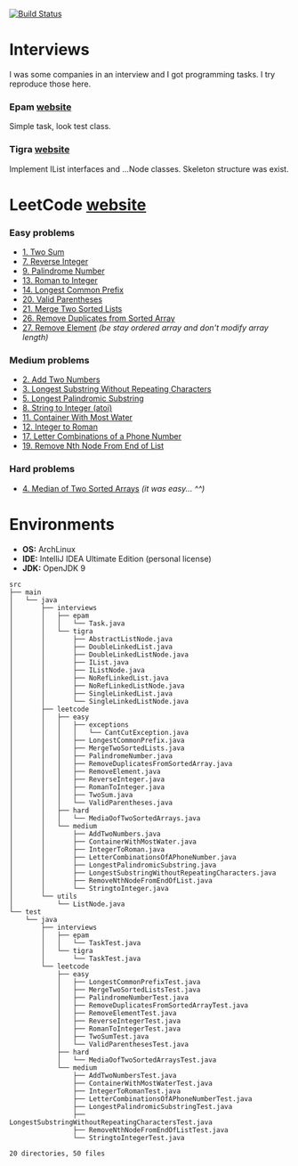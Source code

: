 [![Build Status](https://travis-ci.org/Numichi/CodeChallenge.svg?branch=master)](https://travis-ci.org/Numichi/CodeChallenge)

# Interviews
I was some companies in an interview and I got programming tasks. I try reproduce those here.

### Epam [website](https://www.epam.com/)
Simple task, look test class.

### Tigra [website](http://www.tigra.hu/en/)
Implement IList interfaces and ...Node classes.
Skeleton structure was exist.

# LeetCode [website](https://leetcode.com/problemset/all/)

### Easy problems
- [1. Two Sum](https://leetcode.com/problems/two-sum/description/)
- [7. Reverse Integer](https://leetcode.com/problems/reverse-integer/description/)
- [9. Palindrome Number](https://leetcode.com/problems/palindrome-number/description/)
- [13. Roman to Integer](https://leetcode.com/problems/roman-to-integer/description/)
- [14. Longest Common Prefix](https://leetcode.com/problems/longest-common-prefix/description/)
- [20. Valid Parentheses](https://leetcode.com/problems/valid-parentheses/description/)
- [21. Merge Two Sorted Lists](https://leetcode.com/problems/merge-two-sorted-lists/description/)
- [26. Remove Duplicates from Sorted Array](https://leetcode.com/problems/remove-duplicates-from-sorted-array/description/)
- [27. Remove Element](https://leetcode.com/problems/remove-element/description/) *(be stay ordered array and don't modify array length)*

### Medium problems
- [2. Add Two Numbers](https://leetcode.com/problems/add-two-numbers/description/)
- [3. Longest Substring Without Repeating Characters](https://leetcode.com/problems/longest-substring-without-repeating-characters/description/)
- [5. Longest Palindromic Substring](https://leetcode.com/problems/longest-palindromic-substring/description/)
- [8. String to Integer (atoi)](https://leetcode.com/problems/string-to-integer-atoi/description/)
- [11. Container With Most Water](https://leetcode.com/problems/container-with-most-water/description/)
- [12. Integer to Roman](https://leetcode.com/problems/integer-to-roman/description/)
- [17. Letter Combinations of a Phone Number](https://leetcode.com/problems/letter-combinations-of-a-phone-number/description/)
- [19. Remove Nth Node From End of List](https://leetcode.com/problems/remove-nth-node-from-end-of-list/description/)

### Hard problems
- [4. Median of Two Sorted Arrays](https://leetcode.com/problems/median-of-two-sorted-arrays/description/) *(it was easy... ^^)*

# Environments
- **OS:** ArchLinux
- **IDE:** IntelliJ IDEA Ultimate Edition (personal license)
- **JDK:** OpenJDK 9

```
src
├── main
│   └── java
│       ├── interviews
│       │   ├── epam
│       │   │   └── Task.java
│       │   └── tigra
│       │       ├── AbstractListNode.java
│       │       ├── DoubleLinkedList.java
│       │       ├── DoubleLinkedListNode.java
│       │       ├── IList.java
│       │       ├── IListNode.java
│       │       ├── NoRefLinkedList.java
│       │       ├── NoRefLinkedListNode.java
│       │       ├── SingleLinkedList.java
│       │       └── SingleLinkedListNode.java
│       ├── leetcode
│       │   ├── easy
│       │   │   ├── exceptions
│       │   │   │   └── CantCutException.java
│       │   │   ├── LongestCommonPrefix.java
│       │   │   ├── MergeTwoSortedLists.java
│       │   │   ├── PalindromeNumber.java
│       │   │   ├── RemoveDuplicatesFromSortedArray.java
│       │   │   ├── RemoveElement.java
│       │   │   ├── ReverseInteger.java
│       │   │   ├── RomanToInteger.java
│       │   │   ├── TwoSum.java
│       │   │   └── ValidParentheses.java
│       │   ├── hard
│       │   │   └── MediaOofTwoSortedArrays.java
│       │   └── medium
│       │       ├── AddTwoNumbers.java
│       │       ├── ContainerWithMostWater.java
│       │       ├── IntegerToRoman.java
│       │       ├── LetterCombinationsOfAPhoneNumber.java
│       │       ├── LongestPalindromicSubstring.java
│       │       ├── LongestSubstringWithoutRepeatingCharacters.java
│       │       ├── RemoveNthNodeFromEndOfList.java
│       │       └── StringtoInteger.java
│       └── utils
│           └── ListNode.java
└── test
    └── java
        ├── interviews
        │   ├── epam
        │   │   └── TaskTest.java
        │   └── tigra
        │       └── TaskTest.java
        └── leetcode
            ├── easy
            │   ├── LongestCommonPrefixTest.java
            │   ├── MergeTwoSortedListsTest.java
            │   ├── PalindromeNumberTest.java
            │   ├── RemoveDuplicatesFromSortedArrayTest.java
            │   ├── RemoveElementTest.java
            │   ├── ReverseIntegerTest.java
            │   ├── RomanToIntegerTest.java
            │   ├── TwoSumTest.java
            │   └── ValidParenthesesTest.java
            ├── hard
            │   └── MediaOofTwoSortedArraysTest.java
            └── medium
                ├── AddTwoNumbersTest.java
                ├── ContainerWithMostWaterTest.java
                ├── IntegerToRomanTest.java
                ├── LetterCombinationsOfAPhoneNumberTest.java
                ├── LongestPalindromicSubstringTest.java
                ├── LongestSubstringWithoutRepeatingCharactersTest.java
                ├── RemoveNthNodeFromEndOfListTest.java
                └── StringtoIntegerTest.java

20 directories, 50 files
```
